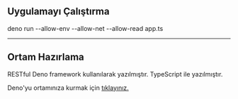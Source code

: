 ## Uygulamayı Çalıştırma

deno run --allow-env --allow-net --allow-read app.ts

---

## Ortam Hazırlama

RESTful Deno framework kullanılarak yazılmıştır. TypeScript ile yazılmıştır.

Deno'yu ortamınıza kurmak için [tıklayınız.](https://deno.land/#installation)
